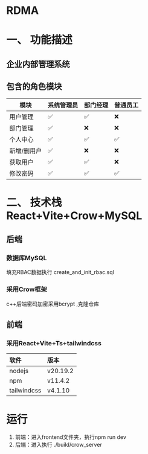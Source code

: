 # RDMA
# 一、 功能描述
## 企业内部管理系统
## 包含的角色模块
| 模块     | 系统管理员 | 部门经理 | 普通员工 |
| ------ | ----- | ---- | ---- |
| 用户管理   | ✅     | ✅    | ❌    |
| 部门管理   | ✅     | ❌    | ❌    |
| 个人中心   | ✅     | ✅    | ✅    |
| 新增/删用户 | ✅     | ❌    | ❌    |
| 获取用户   | ✅     | ✅    | ❌    |
| 修改密码   | ✅     | ✅    | ✅    |

# 二、 技术栈 React+Vite+Crow+MySQL
## 后端
### 数据库MySQL
 填充RBAC数据执行 create_and_init_rbac.sql
### 采用Crow框架
c++后端密码加密采用bcrypt ,克隆仓库

## 前端
### 采用React+Vite+Ts+tailwindcss
|软件|版本|
|:---|:---|
| nodejs | v20.19.2 |
| npm | v11.4.2 |
| tailwindcss | v4.1.10 |
# 运行
1. 前端：进入frontend文件夹，执行npm run dev
2. 后端：进入执行 ./build/crow_server
